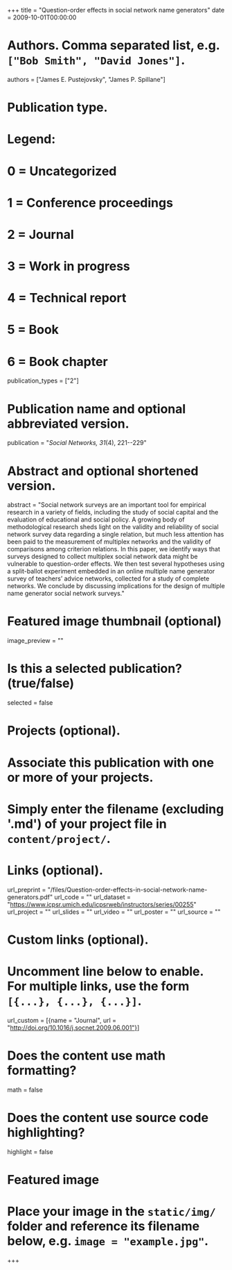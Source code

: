 +++
title = "Question-order effects in social network name generators"
date = 2009-10-01T00:00:00

# Authors. Comma separated list, e.g. `["Bob Smith", "David Jones"]`.
authors = ["James E. Pustejovsky", "James P. Spillane"]

# Publication type.
# Legend:
# 0 = Uncategorized
# 1 = Conference proceedings
# 2 = Journal
# 3 = Work in progress
# 4 = Technical report
# 5 = Book
# 6 = Book chapter
publication_types = ["2"]

# Publication name and optional abbreviated version.
publication = "_Social Networks, 31_(4), 221--229"

# Abstract and optional shortened version.
abstract = "Social network surveys are an important tool for empirical research in a variety of fields, including the study of social capital and the evaluation of educational and social policy. A growing body of methodological research sheds light on the validity and reliability of social network survey data regarding a single relation, but much less attention has been paid to the measurement of multiplex networks and the validity of comparisons among criterion relations. In this paper, we identify ways that surveys designed to collect multiplex social network data might be vulnerable to question-order effects. We then test several hypotheses using a split-ballot experiment embedded in an online multiple name generator survey of teachers’ advice networks, collected for a study of complete networks. We conclude by discussing implications for the design of multiple name generator social network surveys."

# Featured image thumbnail (optional)
image_preview = ""

# Is this a selected publication? (true/false)
selected = false

# Projects (optional).
#   Associate this publication with one or more of your projects.
#   Simply enter the filename (excluding '.md') of your project file in `content/project/`.

# Links (optional).
url_preprint = "/files/Question-order-effects-in-social-network-name-generators.pdf"
url_code = ""
url_dataset = "https://www.icpsr.umich.edu/icpsrweb/instructors/series/00255"
url_project = ""
url_slides = ""
url_video = ""
url_poster = ""
url_source = ""

# Custom links (optional).
#   Uncomment line below to enable. For multiple links, use the form `[{...}, {...}, {...}]`.
url_custom = [{name = "Journal", url = "http://doi.org/10.1016/j.socnet.2009.06.001"}]

# Does the content use math formatting?
math = false

# Does the content use source code highlighting?
highlight = false

# Featured image
# Place your image in the `static/img/` folder and reference its filename below, e.g. `image = "example.jpg"`.

+++
